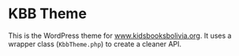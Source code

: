 # KBB Theme

This is the WordPress theme for www.kidsbooksbolivia.org.
It uses a wrapper class (`KbbTheme.php`) to create a cleaner API.
